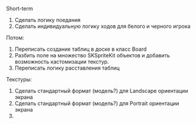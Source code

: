 Short-term
1. Сделать логику поедания
2. Сделать индивидуальную логику ходов для белого и черного игрока




Потом:
1. Переписать создание таблиц в доске в класс Board
2. Разбить поле на множество SKSpriteKit объектов и добавить возможность кастомизации текстур.
3. Переписать логику расставления таблиц


Текстуры:
1. Сделать стандартный формат (модель?) для Landscape ориентации экрана
2. Сделать стандартный формат (модель?) для Portrait ориентации экрана
3. 
